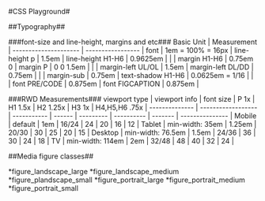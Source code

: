 #CSS Playground#

##Typography##

###font-size and line-height, margins and etc###
    Basic Unit        |    Measurement    |
--------------------- | ----------------- |
   font               | 1em = 100% = 16px |
   line-height p      |      1.5em        |
   line-height H1-H6  |      0.9625em     |
                      |                   |
   margin H1-H6       |      0.75em 0     |
   margin P           |      0 0 1.5em    |
                      |                   |
   margin-left UL/OL  |      1.5em        |
   margin-left DL/DD  |      0.75em       |
                      |                   |
   margin-sub         |      0.75em       |
   text-shadow H1-H6  | 0.0625em = 1/16   |
                      |                   |
   font PRE/CODE      |      0.875em      |
   font FIGCAPTION    |      0.875em      |
   

###RWD Measurements###
 viewport type |    viewport info   |  font size  |  P 1x  |  H1 1.5x  |  H2 1.25x  |  H3 1x  |  H4,H5,H6 .75x  | 
-------------- | ------------------ | ----------- | ------ | --------- | ---------- | ------- | --------------- |
    Mobile     |  default           |    1em      |  16/24 |    24     |     20     |   16    |        12       |
    Tablet     |  min-width: 35em   |    1.25em   |  20/30 |    30     |     25     |   20    |        15       |
    Desktop    |  min-width: 76.5em |    1.5em    |  24/36 |    36     |     30     |   24    |        18       |
    TV         |  min-width: 114em  |    2em      |  32/48 |    48     |     40     |   32    |        24       |


##Media figure classes##

*figure_landscape_large
*figure_landscape_medium
*figure_plandscape_small
*figure_portrait_large
*figure_portrait_medium
*figure_portrait_small
